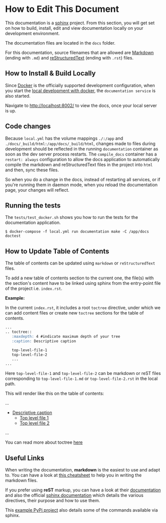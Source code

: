 How to Edit This Document
=========================

This documentation is a [sphinx](http://www.sphinx-doc.org) project. From this
section, you will get set on how to build, install, edit and view documentation
locally on your development environment.

The documentation files are located in the `docs` folder.

For this documentation, source filenames that are allowed are [Markdown](https://daringfireball.net/projects/markdown/) (ending with `.md`)
and [reStructuredText](http://docutils.sourceforge.net/rst.html) (ending with
`.rst`) files.

How to Install & Build Locally
------------------------------

Since [Docker](https://www.docker.com/) is the officially supported
development configuration, when you start the [local development with docker](https://concept-to-clinic.readthedocs.io/en/latest/developing-locally-docker.html),
the `documentation service` is also started.

Navigate to [http://localhost:8002/](http://localhost:8002/) to view the docs,
once your local server is up.

## Code changes

Because `local.yml` has the volume mappings `./:/app` and
`./docs/_build/html:/app/docs/_build/html`, changes made to files
during development should be reflected in the running `documentation` container
as soon as the dev server process restarts. The `compile_docs` container has a
`restart: always` configuration to allow the docs application to automatically
compile the markdown and reStructuredText files in the project into `html` and
then, sync these files.

So when you do a change in the docs, instead of restarting all services, or
if you're running them in daemon mode, when you reload the documentation page,
your changes will reflect.

## Running the tests

The `tests/test_docker.sh` shows you how to run the tests for the documentation
application.

    $ docker-compose -f local.yml run documentation make -C /app/docs doctest

How to Update Table of Contents
-------------------------------

The table of contents can be updated using `markdown` or `reStructuredText`
files.

To add a new table of contents section to the current one, the file(s) with the
section's content have to be linked using sphinx from the entry-point file of
the project i.e. `index.rst`.

**Example:**

In the current `index.rst`, it includes a root `toctree` directive, under which
we can add content files or create new `toctree` sections for the table of
contents.

```markdown
...
.. toctree::
   :maxdepth: 4 #indicate maximum depth of your tree
   :caption: Descriptive caption

   top-level-file-1
   top-level-file-2
   ...
...
```
Here `top-level-file-1` and `top-level-file-2` can be markdown or reST files
corresponding to `top-level-file-1.md` or `top-level-file-2.rst` in the local
path.

This will render like this on the table of contents:

  ...
  * [Descriptive caption](#)
    * [Top level file 1](#)
    * [Top level file 2](#)

  ...


You can read more about toctree
[here](http://www.sphinx-doc.org/en/stable/markup/toctree.html)

Useful Links
------------

When writing the documentation, **markdown** is the easiest to use and adapt
to. You can have a look at
[this cheatsheet](https://github.com/adam-p/markdown-here/wiki/Markdown-Cheatsheet)
to help you in writing the markdown files.

If you prefer using **reST** markup, you can have a look at their
[documentation](http://docutils.sourceforge.net/rst.html) and also the official
[sphinx documentation](http://www.sphinx-doc.org) which details the various
directives, their purpose and how to use them.

This [example PyPi project](https://pythonhosted.org/an_example_pypi_project/sphinx.html)
also details some of the commands available via sphinx.
